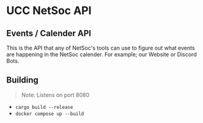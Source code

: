 # UCC NetSoc API

## Events / Calender API
This is the API that any of NetSoc's tools can use to figure out what events are happening in the NetSoc calender. For example; our Website or Discord Bots.

## Building
> Note: Listens on port 8080

- `cargo build --release`
- `docker compose up --build`